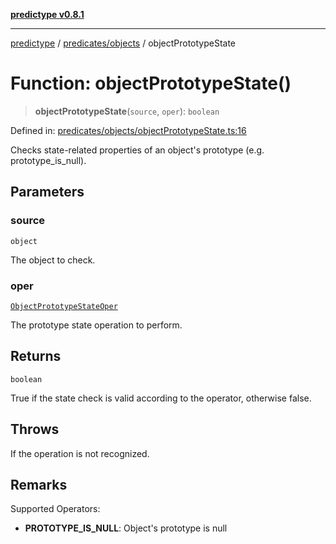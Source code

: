 [**predictype v0.8.1**](../../../README.md)

***

[predictype](../../../modules.md) / [predicates/objects](../README.md) / objectPrototypeState

# Function: objectPrototypeState()

> **objectPrototypeState**(`source`, `oper`): `boolean`

Defined in: [predicates/objects/objectPrototypeState.ts:16](https://github.com/maduhaime/predictype/blob/2310adbaccb6fbc00cdab8e345e79bd5b09e40f5/src/predicates/objects/objectPrototypeState.ts#L16)

Checks state-related properties of an object's prototype (e.g. prototype_is_null).

## Parameters

### source

`object`

The object to check.

### oper

[`ObjectPrototypeStateOper`](../../../objects/enums/type-aliases/ObjectPrototypeStateOper.md)

The prototype state operation to perform.

## Returns

`boolean`

True if the state check is valid according to the operator, otherwise false.

## Throws

If the operation is not recognized.

## Remarks

Supported Operators:
- **PROTOTYPE_IS_NULL**: Object's prototype is null
